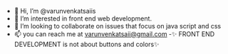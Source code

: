 - 👋 Hi, I’m @varunvenkatsaiis
- 👀 I’m interested in front end web development.
- 💞️ I’m looking to collaborate on issues that focus on java script and css
- 📫 you can reach me at varunvenkatsaii@gmail.com
-✨ FRONT END DEVELOPMENT is not about buttons and colors✨

<!---
varunvenkatsaiis/varunvenkatsaiis is a ✨ special ✨ repository because its `README.md` (this file) appears on your GitHub profile.
You can click the Preview link to take a look at your changes.
--->

